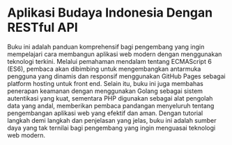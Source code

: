 # Aplikasi Budaya Indonesia Dengan RESTful API

Buku ini adalah panduan komprehensif bagi pengembang yang ingin mempelajari cara membangun aplikasi web modern dengan menggunakan teknologi terkini. Melalui pemahaman mendalam tentang ECMAScript 6 (ES6), pembaca akan dibimbing untuk mengembangkan antarmuka pengguna yang dinamis dan responsif menggunakan GitHub Pages sebagai platform hosting untuk front end. Selain itu, buku ini juga membahas penerapan keamanan dengan menggunakan Golang sebagai sistem autentikasi yang kuat, sementara PHP digunakan sebagai alat pengolah data yang andal, memberikan pembaca pandangan menyeluruh tentang pengembangan aplikasi web yang efektif dan aman. Dengan tutorial langkah demi langkah dan penjelasan yang jelas, buku ini adalah sumber daya yang tak ternilai bagi pengembang yang ingin menguasai teknologi web modern.
